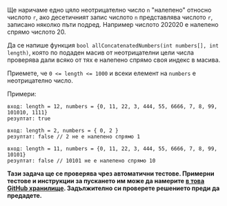 Ще наричаме едно цяло неотрицателно число `n` "налепено" относно числото `r`, ако десетичният запис числото `n` представлява числото `r`, записано няколко пъти подред. Например числото 202020 е налепено спрямо числото 20.

Да се напише функция `bool allConcatenatedNumbers(int numbers[], int length)`, която по подаден масив от неотрицателни цели числа проверява дали всяко от тях е налепено спрямо своя индекс в масива.

Приемете, че `0 <= length <= 1000` и всеки елемент на `numbers` е неотрицателно число.

Примери:

```
вход: length = 12, numbers = {0, 11, 22, 3, 444, 55, 6666, 7, 8, 99, 101010, 1111}
резултат: true

вход: length = 2, numbers = { 0, 2 }
резултат: false // 2 не е налепено спрямо 1

вход: length = 11, numbers = {0, 11, 22, 3, 444, 55, 6666, 7, 8, 99, 10101}
резултат: false // 10101 не е налепено спрямо 10
```

**Тази задача ще се проверява чрез автоматични тестове. Примерни тестове и инструкции за пускането им може да намерите [в това GitHub хранилище](https://github.com/fmi-lab/cpp-homeworks-kn-2018). Задължително си проверете решението преди да предадете.**
